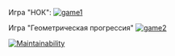 Игра "НОК":
[![game1](https://asciinema.org/a/vASWMZ7JFMwSiWOInFl1VV6Vw.svg)](https://asciinema.org/a/vASWMZ7JFMwSiWOInFl1VV6Vw)

Игра "Геометрическая прогрессия"
[![game2](https://asciinema.org/a/AUPN9LHtsO0hgTitM4cCA5Po7.svg)](https://asciinema.org/a/AUPN9LHtsO0hgTitM4cCA5Po7)



[![Maintainability](https://api.codeclimate.com/v1/badges/38757eb977da377f3d4e/maintainability)](https://codeclimate.com/github/Slofya/method/maintainability)